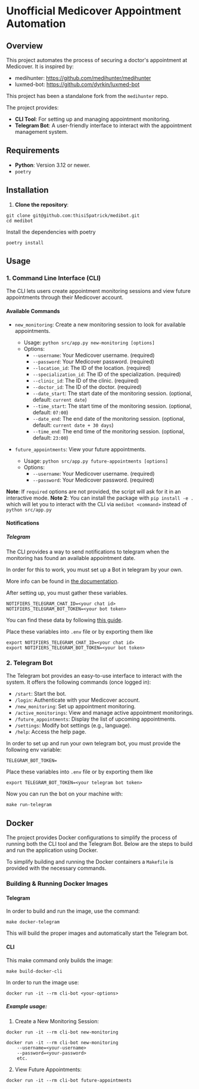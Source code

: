 # Unofficial Medicover Appointment Automation

## Overview
This project automates the process of securing a doctor's appointment at Medicover.
It is inspired by:
* medihunter: https://github.com/medihunter/medihunter
* luxmed-bot: https://github.com/dyrkin/luxmed-bot

This project has been a standalone fork from the `medihunter` repo.

The project provides:
- **CLI Tool**: For setting up and managing appointment monitoring.
- **Telegram Bot**: A user-friendly interface to interact with the appointment management system.

## Requirements
- **Python**: Version 3.12 or newer.
- `poetry`

## Installation

1. **Clone the repository**:
```shell
git clone git@github.com:thisi5patrick/medibot.git
cd medibot
```

Install the dependencies with poetry
```shell
poetry install
```

## Usage

### 1. Command Line Interface (CLI)

The CLI lets users create appointment monitoring sessions and view future appointments through their Medicover account.
#### Available Commands
* `new_monitoring`: Create a new monitoring session to look for available appointments.
  * Usage: `python src/app.py new-monitoring [options]`
  * Options:
    * `--username`: Your Medicover username. (required)
    * `--password`: Your Medicover password. (required)
    * `--location_id`: The ID of the location. (required)
    * `--specialization_id`: The ID of the specialization. (required)
    * `--clinic_id`: The ID of the clinic. (required)
    * `--doctor_id`: The ID of the doctor. (required)
    * `--date_start`: The start date of the monitoring session. (optional, default: `current date`)
    * `--time_start`: The start time of the monitoring session. (optional, default: `07:00`)
    * `--date_end`: The end date of the monitoring session. (optional, default: `current date + 30 days`)
    * `--time_end`: The end time of the monitoring session. (optional, default: `23:00`)


* `future_appointments`: View your future appointments.
  * Usage: `python src/app.py future-appointments [options]`
  * Options:
    * `--username`: Your Medicover username. (required)
    * `--password`: Your Medicover password. (required)

**Note**: If `required` options are not provided, the script will ask for it in an interactive mode.
**Note 2**: You can install the package with `pip install -e .` which will let you to interact with the CLI via `medibot <command>` instead of `python src/app.py`

#### Notifications

##### Telegram
The CLI provides a way to send notifications to telegram when the monitoring has found an available appointment date.

In order for this to work, you must set up a Bot in telegram by your own.

More info can be found in [the documentation](https://core.telegram.org/bots).

After setting up, you must gather these variables.
```shell
NOTIFIERS_TELEGRAM_CHAT_ID=<your chat id>
NOTIFIERS_TELEGRAM_BOT_TOKEN=<your bot token>
```

You can find these data by following [this guide](https://docs.tracardi.com/qa/how_can_i_get_telegram_bot/).

Place these variables into `.env` file or by exporting them like
```shell
export NOTIFIERS_TELEGRAM_CHAT_ID=<your chat id>
export NOTIFIERS_TELEGRAM_BOT_TOKEN=<your bot token>
```

### 2. Telegram Bot

The Telegram bot provides an easy-to-use interface to interact with the system. 
It offers the following commands (once logged in):

* `/start`: Start the bot.
* `/login`: Authenticate with your Medicover account.
* `/new_monitoring`: Set up appointment monitoring.
* `/active_monitorings`: View and manage active appointment monitorings.
* `/future_appointments`: Display the list of upcoming appointments.
* `/settings`: Modify bot settings (e.g., language).
* `/help`: Access the help page.

In order to set up and run your own telegram bot, you must provide the following env variable:
```shell
TELEGRAM_BOT_TOKEN=
```

Place these variables into `.env` file or by exporting them like
```shell
export TELEGRAM_BOT_TOKEN=<your telegram bot token>
```

Now you can run the bot on your machine with:
```shell
make run-telegram
```

## Docker

The project provides Docker configurations to simplify the process of running both the CLI tool and the Telegram Bot. 
Below are the steps to build and run the application using Docker.

To simplify building and running the Docker containers a `Makefile` is provided with
the necessary commands.

### Building & Running Docker Images

#### Telegram

In order to build and run the image, use the command:

```shell
make docker-telegram
```

This will build the proper images and automatically start the Telegram bot.

#### CLI

This make command only builds the image:
```shell
make build-docker-cli
```

In order to run the image use:
```shell
docker run -it --rm cli-bot <your-options>
```

##### Example usage:
1. Create a New Monitoring Session:
```shell
docker run -it --rm cli-bot new-monitoring
```
```shell
docker run -it --rm cli-bot new-monitoring
    --username=<your-username>
    --password=<your-password>
    etc.
```

2. View Future Appointments:
```shell
docker run -it --rm cli-bot future-appointments
```
